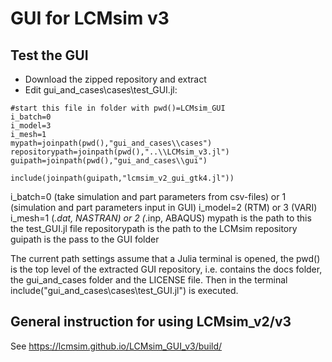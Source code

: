 # GUI for LCMsim v3

## Test the GUI
- Download the zipped repository and extract
- Edit gui_and_cases\cases\test_GUI.jl: 
```
#start this file in folder with pwd()=LCMsim_GUI
i_batch=0
i_model=3
i_mesh=1
mypath=joinpath(pwd(),"gui_and_cases\\cases")
repositorypath=joinpath(pwd(),"..\\LCMsim_v3.jl")
guipath=joinpath(pwd(),"gui_and_cases\\gui")

include(joinpath(guipath,"lcmsim_v2_gui_gtk4.jl"))
```

i_batch=0 (take simulation and part parameters from csv-files) or 1 (simulation and part parameters input in GUI)
i_model=2 (RTM) or 3 (VARI)
i_mesh=1 (*.dat, NASTRAN) or 2 (*.inp, ABAQUS)
mypath is the path to this the test_GUI.jl file
repositorypath is the path to the LCMsim repository 
guipath is the pass to the GUI folder

The current path settings assume that a Julia terminal is opened, the pwd() is the top level of the extracted GUI repository, i.e. contains the docs folder, the gui_and_cases folder and the LICENSE file. Then in the terminal include("gui_and_cases\\cases\\test_GUI.jl") is executed. 


## General instruction for using LCMsim_v2/v3
See https://lcmsim.github.io/LCMsim_GUI_v3/build/
